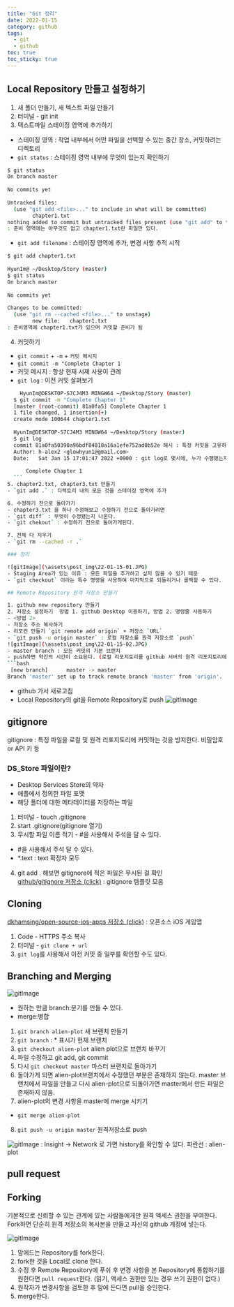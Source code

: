 ```yaml
---
title: "Git 정리"
date: 2022-01-15
category: github
tags:
  - git
  - github
toc: true
toc_sticky: true
---
```


## Local Repository 만들고 설정하기

1. 새 폴더 만들기, 새 텍스트 파일 만들기
2. 터미널 - git init
3. 텍스트파일 스테이징 영역에 추가하기
  - 스테이징 영역 : 작업 내부에서 어떤 파일을 선택할 수 있는 중간 장소, 커밋하려는 디렉토리
  - `git status` : 스테이징 영역 내부에 무엇이 있는지 확인하기
  ```bash
  $ git status
  On branch master
  ㅤ
  No commits yet
  ㅤ
  Untracked files:
    (use "git add <file>..." to include in what will be committed)
          chapter1.txt
  nothing added to commit but untracked files present (use "git add" to track)
  : 준비 영역에는 아무것도 없고 chapter1.txt란 파일만 있다. 
  ``` 
  - `git add filename` : 스테이징 영역에 추가, 변경 사항 추적 시작  
  ```bash
  $ git add chapter1.txt
  ㅤ
  HyunIm@ ~/Desktop/Story (master)
  $ git status
  On branch master
  ㅤ
  No commits yet
  ㅤ
  Changes to be committed:
    (use "git rm --cached <file>..." to unstage)
          new file:   chapter1.txt
  : 준비영역에 chapter1.txt가 있으며 커밋할 준비가 됨
  ```
4. 커밋하기
  - `git commit` + `-m` + `커밋 메시지`
  - `git commit -m "Complete Chapter 1` 
  - 커밋 메시지 : 항상 현재 시제 사용이 관례 
  - `git log` : 이전 커밋 살펴보기
  ```bash 
      HyunIm@DESKTOP-S7CJ4M3 MINGW64 ~/Desktop/Story (master)
    $ git commit -m "Complete Chapter 1"
    [master (root-commit) 81a0fa5] Complete Chapter 1
    1 file changed, 1 insertion(+)
    create mode 100644 chapter1.txt
    ㅤ
    HyunIm@DESKTOP-S7CJ4M3 MINGW64 ~/Desktop/Story (master)
    $ git log
    commit 81a0fa50390a96bdf84818a16a1efe752ad0b52e 해시 : 특정 커밋을 고유하게 식별 (HEAD -> master) 
    Author: h-alex2 <glowhyun1@gmail.com>
    Date:   Sat Jan 15 17:01:47 2022 +0900 : git log로 몇시에, 누가 수행했는지 알 수 있다.
    ㅤ
        Complete Chapter 1
    ```
5. chapter2.txt, chapter3.txt 만들기 
  - `git add .` : 디렉토리 내의 모든 것을 스테이징 영역에 추가 

6. 수정하기 전으로 돌아가기
  - chapter3.txt 을 하나 수정해보고 수정하기 전으로 돌아가려면
  - `git diff` : 무엇이 수정됐는지 나온다.
  - `git chekout` : 수정하기 전으로 돌아가게된다.

7. 전체 다 지우기
  - `git rm --cached -r .`

### 정리 

![gitImage](\assets\post_img\22-01-15-01.JPG)
- Staging Area가 있는 이유 : 모든 파일을 추가하고 싶지 않을 수 있기 때문
- `git checkout` 이라는 특수 명령을 사용하여 마지막으로 되돌리거나 롤백할 수 있다.

## Remote Repository 원격 저장소 만들기

1. github new repository 만들기
2. 저장소 설정하기  방법 1. github Desktop 이용하기, 방법 2. 명령줄 사용하기
  - <방법 2>
  - 저장소 주소 복사하기
  - 리모컨 만들기 `git remote add origin` + 저장소 `URL`
  - `git push -u origin master` : 로컬 저장소를 원격 저장소로 `push`
  ![gitImage](\assets\post_img\22-01-15-02.JPG)
  - master branch : 모든 커밋의 기본 브랜치
  - push하면 약간의 시간이 소요된다. (로컬 리포지토리를 github 서버의 원격 리포지토리에 업로드 해야하기 때문)  
  ```bash
   [new branch]      master -> master
  Branch 'master' set up to track remote branch 'master' from 'origin'.
  ```
  - github 가서 새로고침
  - Local Repository의 git을 Remote Repository로 push
  ![gitImage](\assets\post_img\22-01-15-03.JPG)


## gitignore
gitignore 
  : 특정 파일을 로컬 및 원격 리포지토리에 커밋하는 것을 방지한다. 비밀암호 or API 키 등

### DS_Store 파일이란? 
  - Desktop Services Store의 약자
  - 애플에서 정의한 파일 포맷
  - 해당 폴더에 대한 메타데이터를 저장하는 파일

 
1. 터미널 - touch .gitignore
2. start .gitignore(gitignore 열기)
3. 무시할 파일 이름 적기 -  #을 사용해서 주석을 달 수 있다.
  - #을 사용해서 주석 달 수 있다.
  - *.text : text 확장자 모두
4. git add . 해보면 gitignore에 적은 파일은 무시된 걸 확인  
[github/gitignore 저장소 (click)](https://github.com/github/gitignore) : gitignore 템플릿 모음


## Cloning
[dkhamsing/open-source-ios-apps 저장소 (click)](https://github.com/dkhamsing/open-source-ios-apps) : 오픈소스 iOS 게임앱

1. Code - HTTPS 주소 복사
2. 터미널 - `git clone + url` 
3. `git log`를 사용해서 이전 커밋 중 일부를 확인할 수도 있다. 

## Branching and Merging
![gitImage](\assets\post_img\22-01-15-04.JPG)
- 원하는 만큼 branch:분기를 만들 수 있다.
- merge:병합

1. `git branch alien-plot` 새 브랜치 만들기 
2. `git branch` : * 표시가 현재 브랜치
3. `git checkout alien-plot` alien plot으로 브랜치 바꾸기
4. 파일 수정하고 git add, git commit 
5. 다시 `git checkout master` 마스터 브랜치로 돌아가기
6. 돌아가게 되면 alien-plot브랜치에서 수정했던 부분은 존재하지 않는다. master 브랜치에서 파일을 만들고 다시 alien-plot으로 되돌아가면 master에서 만든 파일은 존재하지 않음.
7. alien-plot의 변경 사항을 master에 merge 시키기 
  - `git merge alien-plot` 
8. `git push -u origin master` 원격저장소로 push  

![gitImage](\assets\post_img\22-01-15-05.JPG)
: Insight -> Network 로 가면 history를 확인할 수 있다. 파란선 : alien-plot

## pull request

## Forking
기본적으로 신뢰할 수 있는 관계에 있는 사람들에게만 원격 액세스 권한을 부여한다. 
Fork하면 단순히 원격 저장소의 복사본을 만들고 자신의 github 계정에 넣는다.

![gitImage](\assets\post_img\22-01-15-06.JPG)
1. 맘에드는 Repository를 fork한다.
2. fork한 것을 Local로 clone 한다.
3. 수정 후 Remote Repository에 푸쉬 후 변경 사항을 본 Repository에 통합하기를 원한다면 `pull request`한다. (읽기, 액세스 권한만 있는 경우 쓰기 권한이 없다.)
4. 원작자가 변경사항을 검토한 후 맘에 든다면 pull을 승인한다. 
5. merge한다.